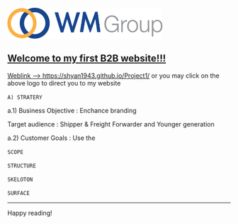 <a href="https://shyan1943.github.io/Project1/"><img src="img/img_logo.png" width="350" height="70"/>

## Welcome to my first B2B website!!! 

Weblink --> https://shyan1943.github.io/Project1/ or you may click on the above logo to direct you to my website 


`A) STRATERY` 

a.1) Business Objective : Enchance branding 

   Target audience : Shipper & Freight Forwarder and Younger generation
     
a.2) Customer Goals 	: Use the 


`SCOPE`

`STRUCTURE`

`SKELOTON`

`SURFACE`


						



--------

Happy reading!
